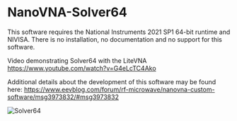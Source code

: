 # NanoVNA-Solver64

This software requires the National Instruments 2021 SP1 64-bit runtime and NIVISA.  There is no installation, no documentation and no support for this software.   

Video demonstrating Solver64 with the LiteVNA
https://www.youtube.com/watch?v=G4eLcTC4Ako

Additional details about the development of this software may be found here:
https://www.eevblog.com/forum/rf-microwave/nanovna-custom-software/msg3973832/#msg3973832

![Solver64](https://user-images.githubusercontent.com/75591001/155819198-5f6201b9-870b-4fa2-8c52-5e15f0503717.PNG)

